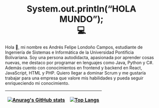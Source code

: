 <h1 align="center"> System.out.println(“HOLA MUNDO”); 
<br>💻</h1>
<p>
Hola 👋, mi nombre es Andrés Felipe Londoño Campos, estudiante de Ingeniería de Sistemas e Informática de la Universidad Pontificia Bolivariana. Soy una persona autodidacta, apasionada por aprender cosas nuevas, me destaco por programar en lenguajes como Java, Python y C#. Además cuento con conocimientos en frontend y backend en React, JavaScript, HTML y PHP. Quiero llegar a dominar Scrum y me gustaría trabajar para una empresa que valore mis habilidades y pueda seguir enriqueciendo mi conocimiento.
</p>
  
<table align="center">
  <thead>
    <tr>
      <th>

  
[![Anurag's GitHub stats](https://github-readme-stats.vercel.app/api?username=ApidriuC&count_private=true&show_icons=true&card_width=300)](https://github.com/anuraghazra/github-readme-stats)
        
</th>
   <th>
     
[![Top Langs](https://github-readme-stats.vercel.app/api/top-langs/?username=ApidriuC&layout=compact&card_width=300&card_height=300)](https://github.com/anuraghazra/github-readme-stats)
        
  </th>
      </tr>
  </thead>
</table>
<!---
ApidriuC/ApidriuC is a ✨ special ✨ repository because its `README.md` (this file) appears on your GitHub profile.
You can click the Preview link to take a look at your changes.
--->
